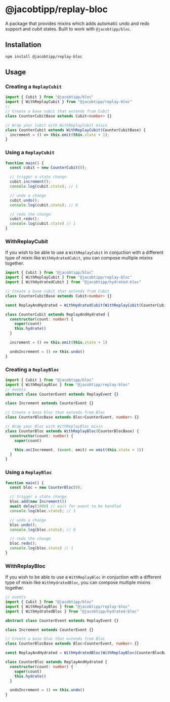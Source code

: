 # @jacobtipp/replay-bloc

A package that provides mixins which adds automatic undo and redo support and cubit states. Built to work with `@jacobtipp/bloc`.

## Installation

```
npm install @jacobtipp/replay-bloc
```


## Usage

### Creating a `ReplayCubit`

```ts
import { Cubit } from "@jacobtipp/bloc"
import { WithReplayCubit } from "@jacobtipp/replay-bloc"
// 
// Create a base cubit that extends from Cubit
class CounterCubitBase extends Cubit<number> {}
```

```ts
// Wrap your Cubit with WithReplayCubit mixin 
class CounterCubit extends WithReplayCubit(CounterCubitBase) {
  increment = () => this.emit(this.state + 1);
}
```

### Using a `ReplayCubit`

```ts
function main() {
  const cubit = new CounterCubit(0);

  // trigger a state change
  cubit.increment();
  console.log(cubit.state); // 1

  // undo a change
  cubit.undo();
  console.log(cubit.state); // 0

  // redo the change
  cubit.redo();
  console.log(cubit.state) // 1
}
```

### WithReplayCubit

If you wish to be able to use a `WithReplayCubit` in conjuction with a different type of mixin like `WithHydratedCubit`, you can compose multiple mixins together.

```ts
import { Cubit } from "@jacobtipp/bloc"
import { WithReplayCubit } from "@jacobtipp/replay-bloc"
import { WithHydratedCubit } from "@jacobtipp/hydrated-bloc"

// Create a base cubit that extends from Cubit
class CounterCubitBase extends Cubit<number> {}

const ReplayAndHydrated = WithHydratedCubit(WithReplayCubit(CounterCubitBase)) 

class CounterCubit extends ReplayAndHydrated {
  constructor(count: number) {
    super(count)
    this.hydrate()
  }

  increment = () => this.emit(this.state + 1)

  undoIncrement = () => this.undo()
}
```


### Creating a `ReplayBloc`

```ts
import { Cubit } from "@jacobtipp/bloc"
import { WithReplayBloc } from "@jacobtipp/replay-bloc"
// events
abstract class CounterEvent extends ReplayEvent {}

class Increment extends CounterEvent {}

// Create a base bloc that extends from Bloc
class CounterBlocBase extends Bloc<CounterEvent, number> {}
```

```ts
// Wrap your Bloc with WithReplayBloc mixin 
class CounterBloc extends WithReplayBloc(CounterBlocBase) {
  constructor(count: number) {
    super(count)

    this.on(Increment, (event, emit) => emit(this.state + 1))
  }
}
```

### Using a `ReplayBloc`

```ts
function main() {
  const bloc = new CounterBloc(0);

  // trigger a state change
  bloc.add(new Increment())
  await delay(1000) // wait for event to be handled
  console.log(bloc.state); // 1

  // undo a change
  bloc.undo();
  console.log(bloc.state); // 0

  // redo the change
  bloc.redo();
  console.log(bloc.state) // 1
}
```

### WithReplayBloc

If you wish to be able to use a `WithReplayBloc` in conjuction with a different type of mixin like `WithHydratedBloc`, you can compose multiple mixins together.

```ts
// events
import { Cubit } from "@jacobtipp/bloc"
import { WithReplayBloc } from "@jacobtipp/replay-bloc"
import { WithHydratedBloc } from "@jacobtipp/hydrated-bloc"

abstract class CounterEvent extends ReplayEvent {}

class Increment extends CounterEvent {}

// Create a base bloc that extends from Bloc
class CounterBlocBase extends Bloc<CounterEvent, number> {}

const ReplayAndHydrated = WithHydratedBloc(WithReplayBloc(CounterBlocBase)) 

class CounterBloc extends ReplayAndHydrated {
  constructor(count: number) {
    super(count)
    this.hydrate()
  }

  undoIncrement = () => this.undo()
}
```
